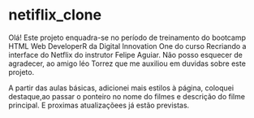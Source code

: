 # netiflix_clone

Olá!
Este projeto enquadra-se no período de treinamento do bootcamp HTML Web DeveloperR da Digital Innovation One do curso Recriando a interface do Netflix do instrutor Felipe Aguiar.
Não posso esquecer de agradecer, ao amigo léo Torrez que me auxiliou em duvidas sobre este projeto.

A partir das aulas básicas, adicionei mais estilos à página, coloquei destaque,ao passar o ponteiro no nome do filmes e descrição do filme principal. E proximas atualizaçõees já estão previstas.
